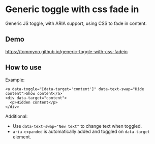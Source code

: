 # Generic toggle with css fade in
Generic JS toggle, with ARIA support, using CSS to fade in content.

## Demo
https://tommyno.github.io/generic-toggle-with-css-fadein

## How to use
Example:
```
<a data-toggle="[data-target='content']" data-text-swap="Hide content">Show content</a>
<div data-target="content">
  <p>Hidden content</p>
</div>
```

Additional: 
* Use `data-text-swap="New text"` to change text when toggled.
* `aria-expanded` is automatically added and toggled on `data-target` element.
